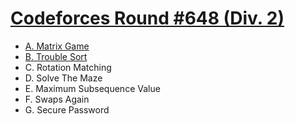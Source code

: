 # [Codeforces Round #648 (Div. 2)](https://codeforces.com/contest/1365)

- [A. Matrix Game](https://github.com/wingkwong/codeforces/blob/master/contests/1365/A.cpp)
- [B. Trouble Sort](https://github.com/wingkwong/codeforces/blob/master/contests/1365/B.cpp)
- C. Rotation Matching
- D. Solve The Maze
- E. Maximum Subsequence Value
- F. Swaps Again
- G. Secure Password